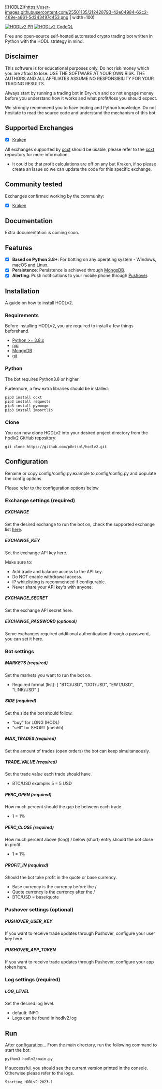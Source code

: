 ![HODL2](https://user-images.githubusercontent.com/25501135/212428793-42e04984-62c2-469e-a661-5d343497c453.png | width=100)

[![HODLv2 PR](https://github.com/p0ntsnl/hodlv2/workflows/PR/badge.svg)](https://github.com/p0ntsnl/hodlv2/actions/)
[![HODLv2 CodeQL](https://github.com/p0ntsnl/hodlv2/workflows/CodeQL/badge.svg)](https://github.com/p0ntsnl/hodlv2/actions/)

Free and open-source self-hosted automated crypto trading bot written in Python with the HODL strategy in mind.

## Disclaimer

This software is for educational purposes only. Do not risk money which
you are afraid to lose. USE THE SOFTWARE AT YOUR OWN RISK. THE AUTHORS
AND ALL AFFILIATES ASSUME NO RESPONSIBILITY FOR YOUR TRADING RESULTS.

Always start by running a trading bot in Dry-run and do not engage money
before you understand how it works and what profit/loss you should
expect.

We strongly recommend you to have coding and Python knowledge. Do not
hesitate to read the source code and understand the mechanism of this bot.

## Supported Exchanges

- [X] [Kraken](https://kraken.com/)

All exchanges supported by [ccxt](https://github.com/ccxt/ccxt) should be usable, please refer to the [ccxt](https://github.com/ccxt/ccxt) repository for more information.

* It could be that profit calculations are off on any but Kraken, if so please create an issue so we can update the code for this specific exchange.

## Community tested

Exchanges confirmed working by the community:

- [X] [Kraken](https://kraken.com/)

## Documentation

Extra documentation is coming soon.

## Features

- [x] **Based on Python 3.8+**: For botting on any operating system - Windows, macOS and Linux.
- [x] **Persistence**: Persistence is achieved through [MongoDB](https://mongodb.com).
- [x] **Alerting**: Push notifications to your mobile phone through [Pushover](https://pushover.com).

## Installation

A guide on how to install HODLv2.

### Requirements 

Before installing HODLv2, you are required to install a few things beforehand.

- [Python >= 3.8.x](https://docs.python-guide.org/starting/installation/)
- [pip](https://pip.pypa.io/en/stable/installing/)
- [MongoDB](https://www.mongodb.com/docs/manual/administration/install-community/)
- [git](https://git-scm.com/book/en/v2/Getting-Started-Installing-Git)

### Python

The bot requires Python3.8 or higher.

Furtermore, a few extra libraries should be installed:
```
pip3 install ccxt
pip3 install requests
pip3 install pymongo
pip3 install importlib
```

### Clone

You can now clone HODLv2 into your desired project directory from the [hodlv2 GitHub repository](https://github.com/p0ntsnl/hodlv2):
```
git clone https://github.com/p0ntsnl/hodlv2.git
```

## Configuration

Rename or copy config/config.py.example to config/config.py and populate the config options.

Please refer to the configuration options below.

### Exchange settings (required)

##### **EXCHANGE**

Set the desired exchange to run the bot on, check the supported exchange list [here](https://github.com/ccxt/ccxt#supported-cryptocurrency-exchange-markets).

##### **EXCHANGE_KEY**

Set the exchange API key here.

Make sure to:
- Add trade and balance access to the API key.
- Do NOT enable withdrawal access.
- IP whitelisting is recommended if configurable.
- Never share your API key's with anyone.

##### **EXCHANGE_SECRET**

Set the exchange API secret here.

##### **EXCHANGE_PASSWORD** (optional)

Some exchanges required additional authentication through a password, you can set it here.

### Bot settings

##### **MARKETS** (required)

Set the markets you want to run the bot on.

- Required format (list): [ "BTC/USD", "DOT/USD", "EWT/USD", "LINK/USD" ]

##### **SIDE** (required)

Set the side the bot should follow.

- "buy" for LONG (HODL)
- "sell" for SHORT (mehhh)

##### **MAX_TRADES** (required)

Set the amount of trades (open orders) the bot can keep simultaneously.

##### **TRADE_VALUE** (required)

Set the trade value each trade should have.

- BTC/USD example: 5 = 5 USD

##### **PERC_OPEN** (required)

How much percent should the gap be between each trade.

- 1 = 1%

##### **PERC_CLOSE** (required)

How much percent above (long) / below (short) entry should the bot close in profit.

- 1 = 1%

##### **PROFIT_IN** (required)

Should the bot take profit in the quote or base currency.

- Base currency is the currency before the /
- Quote currency is the currency after the /
- BTC/USD = base/quote

### Pushover settings (optional)

##### **PUSHOVER_USER_KEY**

If you want to receive trade updates through Pushover, configure your user key here.

##### **PUSHOVER_APP_TOKEN**

If you want to receive trade updates through Pushover, configure your app token here.

### Log settings (required)

##### **LOG_LEVEL**

Set the desired log level.

- default: INFO
- Logs can be found in hodlv2.log

## Run

After [configuration](#configuration)...
From the main directory, run the following command to start the bot:
```
python3 hodlv2/main.py
```

If successful, you should see the current version printed in the console. Otherwise please refer to the logs.
```
Starting HODLv2 2023.1
```
